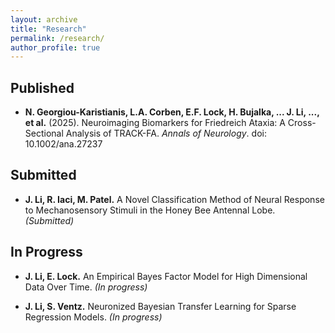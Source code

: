 ```yaml
---
layout: archive
title: "Research"
permalink: /research/
author_profile: true
---
```


## Published

* **N. Georgiou-Karistianis, L.A. Corben, E.F. Lock, H. Bujalka, ... J. Li, ..., et al.** (2025). Neuroimaging Biomarkers for Friedreich Ataxia: A Cross-Sectional Analysis of TRACK-FA. *Annals of Neurology*. doi: 10.1002/ana.27237

## Submitted

* **J. Li, R. Iaci, M. Patel.** A Novel Classification Method of Neural Response to Mechanosensory Stimuli in the Honey Bee Antennal Lobe. *(Submitted)*

## In Progress

* **J. Li, E. Lock.** An Empirical Bayes Factor Model for High Dimensional Data Over Time. *(In progress)*

* **J. Li, S. Ventz.** Neuronized Bayesian Transfer Learning for Sparse Regression Models. *(In progress)*
